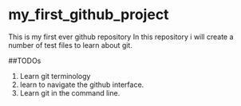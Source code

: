 # my_first_github_project
This is my first ever github repository
In this repository i will create a number of test files to learn about git.

##TODOs
1. Learn git terminology
2. learn to navigate the github interface.
3. Learn git in the command line.
